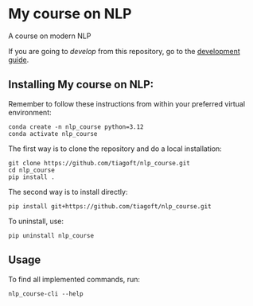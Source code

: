 # My course on NLP

A course on modern NLP

If you are going to *develop* from this repository, go to the [development guide](README_DEV.md).

## Installing My course on NLP:

Remember to follow these instructions from within your preferred virtual environment:

    conda create -n nlp_course python=3.12
    conda activate nlp_course

The first way  is to clone the repository and do a local installation:

    git clone https://github.com/tiagoft/nlp_course.git
    cd nlp_course
    pip install .

The second way is to install directly:

    pip install git+https://github.com/tiagoft/nlp_course.git

To uninstall, use:

    pip uninstall nlp_course

## Usage

To find all implemented commands, run:

    nlp_course-cli --help
